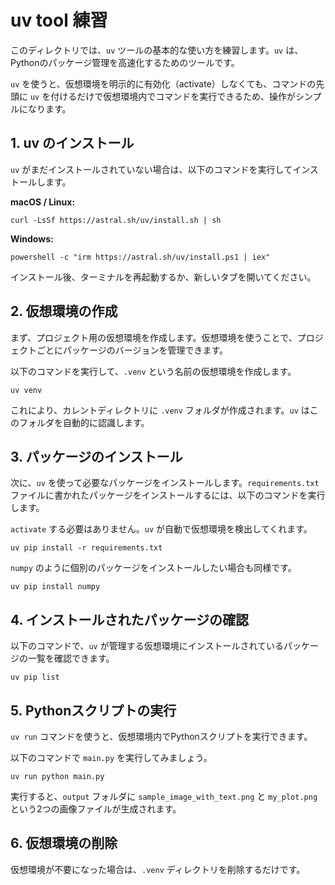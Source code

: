 # uv tool 練習

このディレクトリでは、`uv` ツールの基本的な使い方を練習します。`uv` は、Pythonのパッケージ管理を高速化するためのツールです。

`uv` を使うと、仮想環境を明示的に有効化（activate）しなくても、コマンドの先頭に `uv` を付けるだけで仮想環境内でコマンドを実行できるため、操作がシンプルになります。

## 1. uv のインストール

`uv` がまだインストールされていない場合は、以下のコマンドを実行してインストールします。

**macOS / Linux:**
```shell
curl -LsSf https://astral.sh/uv/install.sh | sh
```

**Windows:**
```shell
powershell -c "irm https://astral.sh/uv/install.ps1 | iex"
```

インストール後、ターミナルを再起動するか、新しいタブを開いてください。

## 2. 仮想環境の作成

まず、プロジェクト用の仮想環境を作成します。仮想環境を使うことで、プロジェクトごとにパッケージのバージョンを管理できます。

以下のコマンドを実行して、`.venv` という名前の仮想環境を作成します。

```shell
uv venv
```
これにより、カレントディレクトリに `.venv` フォルダが作成されます。`uv` はこのフォルダを自動的に認識します。

## 3. パッケージのインストール

次に、`uv` を使って必要なパッケージをインストールします。`requirements.txt` ファイルに書かれたパッケージをインストールするには、以下のコマンドを実行します。

`activate` する必要はありません。`uv` が自動で仮想環境を検出してくれます。

```shell
uv pip install -r requirements.txt
```

`numpy` のように個別のパッケージをインストールしたい場合も同様です。
```shell
uv pip install numpy
```

## 4. インストールされたパッケージの確認

以下のコマンドで、`uv` が管理する仮想環境にインストールされているパッケージの一覧を確認できます。

```shell
uv pip list
```

## 5. Pythonスクリプトの実行

`uv run` コマンドを使うと、仮想環境内でPythonスクリプトを実行できます。

以下のコマンドで `main.py` を実行してみましょう。

```shell
uv run python main.py
```

実行すると、`output` フォルダに `sample_image_with_text.png` と `my_plot.png` という2つの画像ファイルが生成されます。

## 6. 仮想環境の削除

仮想環境が不要になった場合は、`.venv` ディレクトリを削除するだけです。

